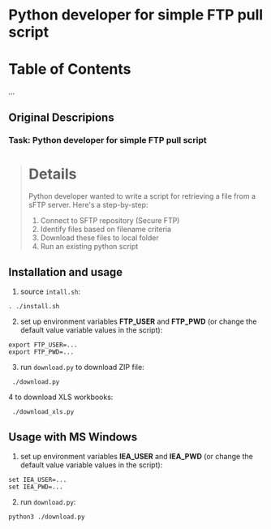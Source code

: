 # Python developer for simple FTP pull script

Table of Contents
=================

...


## Original Descripions

### Task: Python developer for simple FTP pull script

> Details
> =======
> 
> Python developer wanted to write a script for retrieving a file from a sFTP server.
> Here's a step-by-step:
> 
> 1.  Connect to SFTP repository (Secure FTP)
> 2.  Identify files based on filename criteria
> 3.  Download these files to local folder
> 4.  Run an existing python script

## Installation and usage

1. source `intall.sh`:
```
. ./install.sh
```

2. set up environment variables **FTP_USER** and **FTP_PWD** (or change the default value variable values in the script):

```
export FTP_USER=...
export FTP_PWD=...
```

3. run `download.py` to download ZIP file:

```
 ./download.py
```

4 to download XLS workbooks:

```
 ./download_xls.py
```

## Usage with MS Windows

1. set up environment variables **IEA_USER** and **IEA_PWD** (or change the default value variable values in the script):

```
set IEA_USER=...
set IEA_PWD=...
```

2. run `download.py`:

```
python3 ./download.py
```
